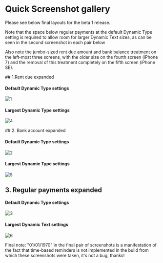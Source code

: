 # Quick Screenshot gallery

Please see below final layouts for the beta 1 release.

Note that the space below regular payments at the default Dynamic Type setting is required to allow room for larger Dynamic Text sizes, as can be seen in the second screenshot in each pair below

Also note the jumbo-sized rent due amount and bank balance treatment on the left-most three screens, with the older size on the fourth screen (iPhone 7) and the removal of this treatment completely on the fifth screen (iPhone SE).


## 1.Rent due expanded

#### Default Dynamic Type settings 

![1](https://nickplennox.github.io/assets/trc-beta1-default-1.png)
#### Largest Dynamic Type settings

![4](https://nickplennox.github.io/assets/trc-beta1-max-1.png)


## 2. Bank account expanded

#### Default Dynamic Type settings

![2](https://nickplennox.github.io/assets/trc-beta1-default-2.png)
#### Largest Dynamic Type settings

![5](https://nickplennox.github.io/assets/trc-beta1-max-2.png)


## 3. Regular payments expanded

#### Default Dynamic Type settings

![3](https://nickplennox.github.io/assets/trc-beta1-default-3.png)
#### Largest Dynamic Text settings

![6](https://nickplennox.github.io/assets/trc-beta1-max-3.png)

Final note: "01/01/1970" in the final pair of screenshots is a manifestation of the fact that time-based reminders is not implemented in the build from which these screenshots were taken, it's not a bug, thanks!

